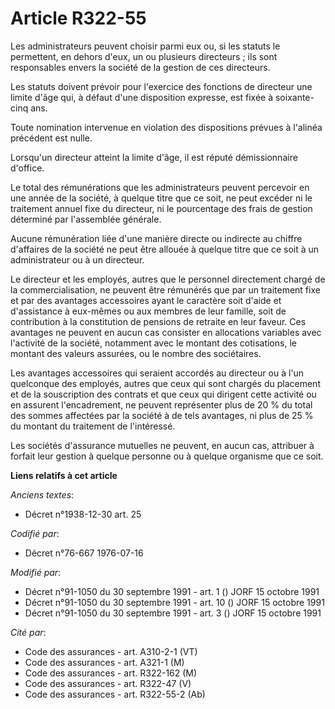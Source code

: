 # Article R322-55

Les administrateurs peuvent choisir parmi eux ou, si les statuts le permettent, en dehors d'eux, un ou plusieurs directeurs ;
ils sont responsables envers la société de la gestion de ces directeurs.

Les statuts doivent prévoir pour l'exercice des fonctions de directeur une limite d'âge qui, à défaut d'une disposition
expresse, est fixée à soixante-cinq ans.

Toute nomination intervenue en violation des dispositions prévues à l'alinéa précédent est nulle.

Lorsqu'un directeur atteint la limite d'âge, il est réputé démissionnaire d'office.

Le total des rémunérations que les administrateurs peuvent percevoir en une année de la société, à quelque titre que ce soit,
ne peut excéder ni le traitement annuel fixe du directeur, ni le pourcentage des frais de gestion déterminé par l'assemblée
générale.

Aucune rémunération liée d'une manière directe ou indirecte au chiffre d'affaires de la société ne peut être allouée à
quelque titre que ce soit à un administrateur ou à un directeur.

Le directeur et les employés, autres que le personnel directement chargé de la commercialisation, ne peuvent être rémunérés
que par un traitement fixe et par des avantages accessoires ayant le caractère soit d'aide et d'assistance à eux-mêmes ou aux
membres de leur famille, soit de contribution à la constitution de pensions de retraite en leur faveur. Ces avantages ne
peuvent en aucun cas consister en allocations variables avec l'activité de la société, notamment avec le montant des
cotisations, le montant des valeurs assurées, ou le nombre des sociétaires.

Les avantages accessoires qui seraient accordés au directeur ou à l'un quelconque des employés, autres que ceux qui sont
chargés du placement et de la souscription des contrats et que ceux qui dirigent cette activité ou en assurent l'encadrement,
ne peuvent représenter plus de 20 % du total des sommes affectées par la société à de tels avantages, ni plus de 25 % du
montant du traitement de l'intéressé.

Les sociétés d'assurance mutuelles ne peuvent, en aucun cas, attribuer à forfait leur gestion à quelque personne ou à quelque
organisme que ce soit.

**Liens relatifs à cet article**

_Anciens textes_:

  - Décret n°1938-12-30 art. 25

_Codifié par_:

  - Décret n°76-667 1976-07-16

_Modifié par_:

  - Décret n°91-1050 du 30 septembre 1991 - art. 1 () JORF 15 octobre 1991
  - Décret n°91-1050 du 30 septembre 1991 - art. 10 () JORF 15 octobre 1991
  - Décret n°91-1050 du 30 septembre 1991 - art. 3 () JORF 15 octobre 1991

_Cité par_:

  - Code des assurances - art. A310-2-1 (VT)
  - Code des assurances - art. A321-1 (M)
  - Code des assurances - art. R322-162 (M)
  - Code des assurances - art. R322-47 (V)
  - Code des assurances - art. R322-55-2 (Ab)
